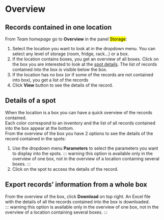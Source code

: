 # Overview

## Records contained in one location

From *Team homepage* go to **Overview** in the panel <mark>Storage</mark>:   
1. Select the location you want to look at in the dropdown menu. You can select any level of storage (room, fridge, rack...) or a box. 
2. If the location contains boxes, you get an overview of all boxes. Click on the box you are interested to look at the [spot details](/laboratory-information-management-system/storage-overview.html#details-of-a-spot). The list of records contained into the box is visible below the box.
3. If the location has no box (or if some of the records are not contained into box), you get a list of the records  
4. Click **View** button to see the details of the record.

## Details of a spot
When the location is a box you can have a quick overview of the records contained.  
Each color correspond to an inventory and the list of all records contained into the box appear at the bottom.  
 From the overview of the box you have 2 options to see the details of the record contained in the spots:  
1. Use the dropdown menu **Parameters** to select the parameters you want to display into the spots.
::: warning
this option is available only in the overview of one box, not in the overview of a location containing several boxes.
:::
2. Click on the spot to access the details of the record.

## Export records’ information from a whole box

From the overview of the box, click **Download** on top right. An Excel file with the details of all the records contained into the box is downloaded.  
::: warning
this option is available only in the overview of one box, not in the overview of a location containing several boxes.
:::
